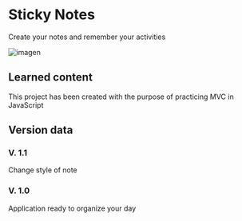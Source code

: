 # Sticky Notes
Create your notes and remember your activities

![imagen](https://github.com/rodrigoespigares/stickyNotes/assets/94736646/dc43fc75-1a8f-4ba5-8eba-74318e9bfdb2)

## Learned content
This project has been created with the purpose of practicing MVC in JavaScript

## Version data
### V. 1.1
Change style of note
### V. 1.0
Application ready to organize your day

